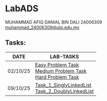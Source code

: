 # LabADS
MUHAMMAD AFIQ DANIAL BIN DALI
24006309
muhammad_24006309@utp.edu.my

## Tasks:

| DATE | LAB-TASKS |
|------|-----------|
|02/10/25| [Easy Problem Task](./easy-2-10-ADS.cpp)<br>[Medium Problem Task](./medium-2-10-ADS.cpp)<br>[Hard Problem Task](./hard-2-10-ADS.cpp) |
|09/10/25| [Task_1_SinglyLinkedList](./Task_1.cpp)<br>[Task_2_DoublyLinkedList](./Task_2.cpp)
